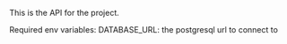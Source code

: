This is the API for the project.

Required env variables:
DATABASE_URL: the postgresql url to connect to
